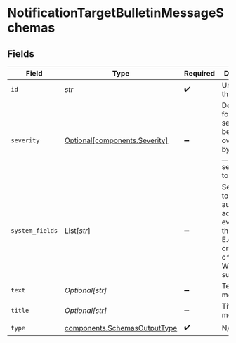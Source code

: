 # NotificationTargetBulletinMessageSchemas


## Fields

| Field                                                                                                      | Type                                                                                                       | Required                                                                                                   | Description                                                                                                |
| ---------------------------------------------------------------------------------------------------------- | ---------------------------------------------------------------------------------------------------------- | ---------------------------------------------------------------------------------------------------------- | ---------------------------------------------------------------------------------------------------------- |
| `id`                                                                                                       | *str*                                                                                                      | :heavy_check_mark:                                                                                         | Unique ID for this output                                                                                  |
| `severity`                                                                                                 | [Optional[components.Severity]](../../models/components/severity.md)                                       | :heavy_minus_sign:                                                                                         | Default value for message severity, will be overwritten by value of __severity if set. Defaults to warn.   |
| `system_fields`                                                                                            | List[*str*]                                                                                                | :heavy_minus_sign:                                                                                         | Set of fields to automatically add to events using this output. E.g.: cribl_pipe, c*. Wildcards supported. |
| `text`                                                                                                     | *Optional[str]*                                                                                            | :heavy_minus_sign:                                                                                         | Text of the message                                                                                        |
| `title`                                                                                                    | *Optional[str]*                                                                                            | :heavy_minus_sign:                                                                                         | Title of the message                                                                                       |
| `type`                                                                                                     | [components.SchemasOutputType](../../models/components/schemasoutputtype.md)                               | :heavy_check_mark:                                                                                         | N/A                                                                                                        |